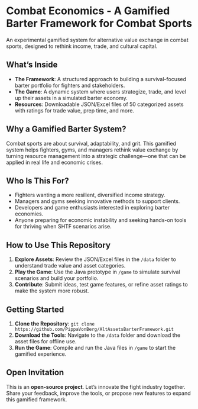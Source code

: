 # Combat Economics - A Gamified Barter Framework for Combat Sports

An experimental gamified system for alternative value exchange in combat sports, designed to rethink income, trade, and cultural capital.

## What’s Inside
- **The Framework**: A structured approach to building a survival-focused barter portfolio for fighters and stakeholders.
- **The Game**: A dynamic system where users strategize, trade, and level up their assets in a simulated barter economy.
- **Resources**: Downloadable JSON/Excel files of 50 categorized assets with ratings for trade value, prep time, and more.

## Why a Gamified Barter System?
Combat sports are about survival, adaptability, and grit. This gamified system helps fighters, gyms, and managers rethink value exchange by turning resource management into a strategic challenge—one that can be applied in real life and economic crises.

## Who Is This For?
- Fighters wanting a more resilient, diversified income strategy.
- Managers and gyms seeking innovative methods to support clients.
- Developers and game enthusiasts interested in exploring barter economies.
- Anyone preparing for economic instability and seeking hands-on tools for thriving when SHTF scenarios arise.

## How to Use This Repository
1. **Explore Assets**: Review the JSON/Excel files in the `/data` folder to understand trade value and asset categories.
2. **Play the Game**: Use the Java prototype in `/game` to simulate survival scenarios and build your portfolio.
3. **Contribute**: Submit ideas, test game features, or refine asset ratings to make the system more robust.

## Getting Started
1. **Clone the Repository**: `git clone https://github.com/PippaVonBerg/AltAssetsBarterFramework.git`
2. **Download the Tools**: Navigate to the `/data` folder and download the asset files for offline use.
3. **Run the Game**: Compile and run the Java files in `/game` to start the gamified experience.

## Open Invitation
This is an **open-source project**. Let’s innovate the fight industry together. Share your feedback, improve the tools, or propose new features to expand this gamified framework.



